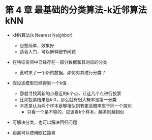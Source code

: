 # 第 4 章 最基础的分类算法-k近邻算法 kNN

- kNN算法(k Nearest Neighbor)
  - 思想简单，效果好
  - 适合入门，可以解释细节问题

- 在特征空间中已经存在一部分数据和其对应的分类
  - 此时来了一个新的数据，如何对其进行分类？

- 假设该模型已经得到一个k值
  - 那就寻找离新的点最近的k个点，让这几个点进行投票
  - 比如投票结果是k:0，那么就有很大概率是第一分类
  - 本质是认为两个样本足够相似则有更高概率属于同一个类别
    - 只看一个是不够的，应该看k个样本，越多则越相似

- 可解决分类，也可以解决回归问题

- 距离可以使用欧拉距离

